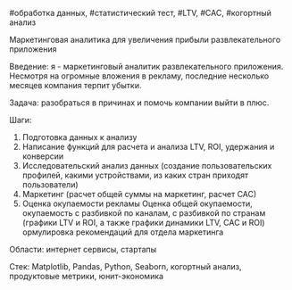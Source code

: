 #обработка данных, #статистический тест, #LTV, #CAC, #когортный анализ

Маркетинговая аналитика для увеличения прибыли развлекательного приложения

Введение:
я - маркетинговый аналитик развлекательного приложения. Несмотря на огромные вложения в рекламу, последние несколько месяцев компания терпит убытки.

Задача:
разобраться в причинах и помочь компании выйти в плюс.

Шаги:
1. Подготовка данных к анализу
2. Написание функций для расчета и анализа LTV, ROI, удержания и конверсии
3. Исследовательский анализ данных (создание пользовательских профилей, какими устройствами, из каких стран приходят пользователи)
4. Маркетинг (расчет общей суммы на маркетинг, расчет САС)
5. Оценка окупаемости рекламы
Оценка общей окупаемости, окупаемость с разбивкой по каналам, с разбивкой по странам (графики LTV и ROI, а также графики динамики LTV, CAC и ROI)
ормулировка рекомендаций для отдела маркетинга

Области:
интернет сервисы, стартапы

Стек:
Matplotlib, Pandas, Python, Seaborn, когортный анализ, продуктовые метрики, юнит-экономика
